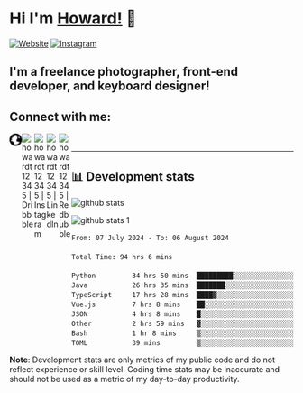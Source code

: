 # Hi I'm [Howard!][website] 👋

[![Website](https://img.shields.io/website?label=howardt12345.com&style=for-the-badge&url=https%3A%2F%2Fhowardt12345.com)](https://howardt12345.com)
[![Instagram](https://img.shields.io/badge/instagram-%23E4405F.svg?&style=for-the-badge&logo=instagram&logoColor=white)](https://instagram.com/howardt12345)

I'm a freelance photographer, front-end developer, and keyboard designer!
---

## Connect with me:

[<img align="left" alt="howardt12345.com" width="22px" src="https://raw.githubusercontent.com/iconic/open-iconic/master/svg/globe.svg" />][website]
[<img align="left" alt="howardt12345 | Dribbble" width="22px" src="https://cdn.jsdelivr.net/npm/simple-icons@v3/icons/dribbble.svg" />][dribbble]
[<img align="left" alt="howardt12345 | Instagram" width="22px" src="https://cdn.jsdelivr.net/npm/simple-icons@v3/icons/instagram.svg" />][instagram]
[<img align="left" alt="howardt12345 | LinkedIn" width="22px" src="https://cdn.jsdelivr.net/npm/simple-icons@v3/icons/linkedin.svg" />][linkedin]
[<img align="left" alt="howardt12345 | Redbubble" width="22px" src="https://cdn.jsdelivr.net/npm/simple-icons@v3/icons/redbubble.svg" />][redbubble]

<br />

---

## 📊 Development stats

![github stats](https://github-readme-stats.vercel.app/api?username=howardt12345&show_icons=true&hide_border=true&theme=dark&hide=contribs,issues)

![github stats 1](https://github-readme-stats.vercel.app/api/top-langs?username=howardt12345&langs_count=8&show_icons=true&hide_border=true&theme=dark&layout=compact)

<!--START_SECTION:waka-->

```txt
From: 07 July 2024 - To: 06 August 2024

Total Time: 94 hrs 6 mins

Python         34 hrs 50 mins  █████████░░░░░░░░░░░░░░░░   35.88 %
Java           26 hrs 35 mins  ███████░░░░░░░░░░░░░░░░░░   27.39 %
TypeScript     17 hrs 28 mins  ████▓░░░░░░░░░░░░░░░░░░░░   18.00 %
Vue.js         7 hrs 8 mins    ██░░░░░░░░░░░░░░░░░░░░░░░   07.36 %
JSON           4 hrs 8 mins    █░░░░░░░░░░░░░░░░░░░░░░░░   04.27 %
Other          2 hrs 59 mins   ▓░░░░░░░░░░░░░░░░░░░░░░░░   03.07 %
Bash           1 hr 8 mins     ▒░░░░░░░░░░░░░░░░░░░░░░░░   01.17 %
TOML           39 mins         ▒░░░░░░░░░░░░░░░░░░░░░░░░   00.68 %
```

<!--END_SECTION:waka-->

**Note**: Development stats are only metrics of my public code and do not reflect experience or skill level. Coding time stats may be inaccurate and should not be used as a metric of my day-to-day productivity.

[website]: https://howardt12345.com
[dribbble]: https://dribbble.com/howardt12345
[instagram]: https://instagram.com/howardt12345
[linkedin]: https://linkedin.com/in/howardt12345
[redbubble]: https://www.redbubble.com/people/howardt12345/
